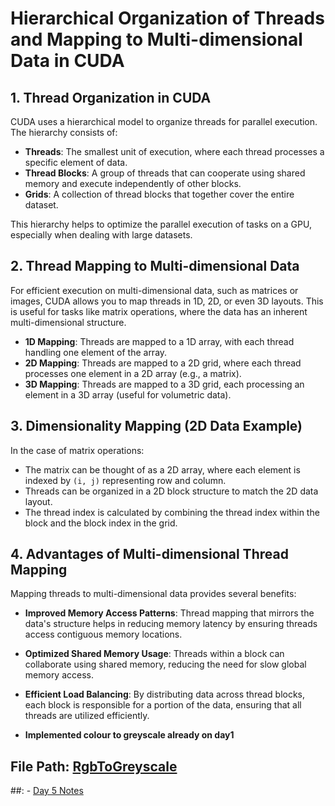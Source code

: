 # Hierarchical Organization of Threads and Mapping to Multi-dimensional Data in CUDA

## 1. Thread Organization in CUDA

CUDA uses a hierarchical model to organize threads for parallel execution. The hierarchy consists of:

- **Threads**: The smallest unit of execution, where each thread processes a specific element of data.
- **Thread Blocks**: A group of threads that can cooperate using shared memory and execute independently of other blocks.
- **Grids**: A collection of thread blocks that together cover the entire dataset.

This hierarchy helps to optimize the parallel execution of tasks on a GPU, especially when dealing with large datasets.

## 2. Thread Mapping to Multi-dimensional Data

For efficient execution on multi-dimensional data, such as matrices or images, CUDA allows you to map threads in 1D, 2D, or even 3D layouts. This is useful for tasks like matrix operations, where the data has an inherent multi-dimensional structure.

- **1D Mapping**: Threads are mapped to a 1D array, with each thread handling one element of the array.
- **2D Mapping**: Threads are mapped to a 2D grid, where each thread processes one element in a 2D array (e.g., a matrix).
- **3D Mapping**: Threads are mapped to a 3D grid, each processing an element in a 3D array (useful for volumetric data).

## 3. Dimensionality Mapping (2D Data Example)

In the case of matrix operations:

- The matrix can be thought of as a 2D array, where each element is indexed by `(i, j)` representing row and column.
- Threads can be organized in a 2D block structure to match the 2D data layout.
- The thread index is calculated by combining the thread index within the block and the block index in the grid.

## 4. Advantages of Multi-dimensional Thread Mapping

Mapping threads to multi-dimensional data provides several benefits:

- **Improved Memory Access Patterns**: Thread mapping that mirrors the data's structure helps in reducing memory latency by ensuring threads access contiguous memory locations.
- **Optimized Shared Memory Usage**: Threads within a block can collaborate using shared memory, reducing the need for slow global memory access.
- **Efficient Load Balancing**: By distributing data across thread blocks, each block is responsible for a portion of the data, ensuring that all threads are utilized efficiently.


- **Implemented colour to greyscale already on day1**
## File Path: [RgbToGreyscale](100_CUDA_Kernels/Day1/rgbToGreyscale.cu)
##: - [Day 5 Notes](Day5/notes.md)

